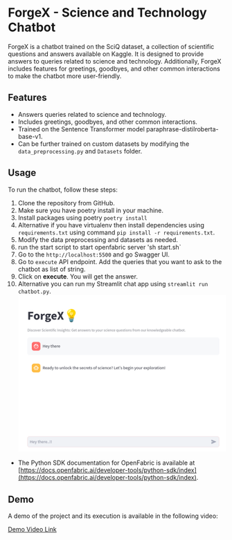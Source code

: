 # ForgeX - Science and Technology Chatbot

ForgeX is a chatbot trained on the SciQ dataset, a collection of scientific questions and answers available on Kaggle. It is designed to provide answers to queries related to science and technology. Additionally, ForgeX includes features for greetings, goodbyes, and other common interactions to make the chatbot more user-friendly.

## Features

- Answers queries related to science and technology.
- Includes greetings, goodbyes, and other common interactions.
- Trained on the Sentence Transformer model paraphrase-distilroberta-base-v1.
- Can be further trained on custom datasets by modifying the `data_preprocessing.py` and `Datasets` folder.

## Usage

To run the chatbot, follow these steps:

1. Clone the repository from GitHub.
2. Make sure you have poetry install in your machine.
3. Install packages using poetry `poetry install`
4. Alternative if you have virtualenv then install dependencies using `requirements.txt` using command `pip install -r requirements.txt`.
5. Modify the data preprocessing and datasets as needed.
6. run the start script to start openfabric server 'sh start.sh`
7. Go to the `http://localhost:5500` and go Swagger UI.
8. Go to `execute` API endpoint. Add the queries that you want to ask to the chatbot as list of string.
9. Click on **execute**. You will get the answer.
10. Alternative you can run my Streamlit chat app using `streamlit run chatbot.py`.
    ![image](streamlit-app.png)
- The Python SDK documentation for OpenFabric is available at [https://docs.openfabric.ai/developer-tools/python-sdk/index](https://docs.openfabric.ai/developer-tools/python-sdk/index).

## Demo

A demo of the project and its execution is available in the following video:

[Demo Video Link](LinK)
